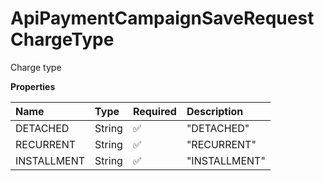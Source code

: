 # ApiPaymentCampaignSaveRequestChargeType

Charge type

**Properties**

| Name        | Type   | Required | Description   |
| :---------- | :----- | :------- | :------------ |
| DETACHED    | String | ✅       | "DETACHED"    |
| RECURRENT   | String | ✅       | "RECURRENT"   |
| INSTALLMENT | String | ✅       | "INSTALLMENT" |

<!-- This file was generated by liblab | https://liblab.com/ -->
